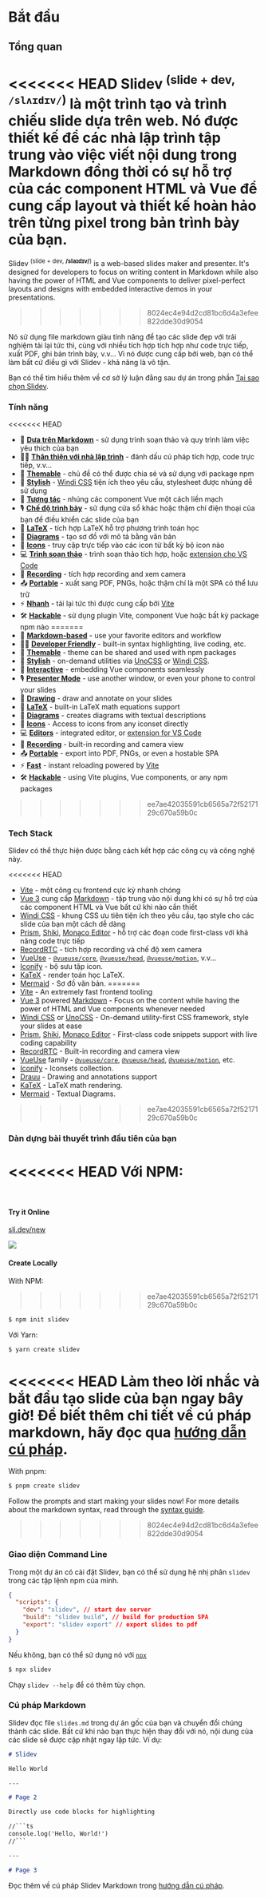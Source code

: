# Bắt đầu

## Tổng quan

<<<<<<< HEAD
Slidev <sup>(slide + dev, `/slʌɪdɪv/`)</sup> là một trình tạo và trình chiếu slide dựa trên web. Nó được thiết kế để các nhà lập trình tập trung vào việc viết nội dung trong Markdown đồng thời có sự hỗ trợ của các component HTML và Vue để cung cấp layout và thiết kế hoàn hảo trên từng pixel trong bản trình bày của bạn.
=======
Slidev <sup>(slide + dev, **/slaɪdɪv/**)</sup> is a web-based slides maker and presenter. It's designed for developers to focus on writing content in Markdown while also having the power of HTML and Vue components to deliver pixel-perfect layouts and designs with embedded interactive demos in your presentations.
>>>>>>> 8024ec4e94d2cd81bc6d4a3efee822dde30d9054

Nó sử dụng file markdown giàu tính năng để tạo các slide đẹp với trải nghiệm tải lại tức thì, cùng với nhiều tích hợp tích hợp như code trực tiếp, xuất PDF, ghi bản trình bày, v.v... Vì nó được cung cấp bởi web, bạn có thể làm bất cứ điều gì với Slidev - khả năng là vô tận.

Bạn có thể tìm hiểu thêm về cơ sở lý luận đằng sau dự án trong phần [Tại sao chọn Slidev](/guide/why).

### Tính năng

<<<<<<< HEAD
- 📝 [**Dựa trên Markdown**](/guide/syntax.html) - sử dụng trình soạn thảo và quy trình làm việc yêu thích của bạn
- 🧑‍💻 [**Thân thiện với nhà lập trình**](/guide/syntax.html#code-blocks) - đánh dấu cú pháp tích hợp, code trực tiếp, v.v...
- 🎨 [**Themable**](/themes/gallery.html) - chủ đề có thể được chia sẻ và sử dụng với package npm
- 🌈 [**Stylish**](/guide/syntax.html#embedded-styles) - [Windi CSS](https://windicss.org/) tiện ích theo yêu cầu, stylesheet được nhúng dễ sử dụng
- 🤹 [**Tương tác**](/custom/directory-structure.html#components) - nhúng các component Vue một cách liền mạch
- 🎙 [**Chế độ trình bày**](/guide/presenter-mode.html) - sử dụng cửa sổ khác hoặc thậm chí điện thoại của bạn để điều khiển các slide của bạn
- 🧮 [**LaTeX**](/guide/syntax.html#latex) - tích hợp LaTeX hỗ trợ phương trình toán học
- 📰 [**Diagrams**](/guide/syntax.html#diagrams) - tạo sơ đồ với mô tả bằng văn bản
- 🌟 [**Icons**](/guide/syntax.html#icons) - truy cập trực tiếp vào các icon từ bất kỳ bộ icon nào
- 💻 [**Trình soạn thảo**](/guide/editors.html) - trình soạn thảo tích hợp, hoặc [extension cho VS Code](https://github.com/slidevjs/slidev-vscode)
- 🎥 [**Recording**](/guide/recording.html) - tích hợp recording and xem camera
- 📤 [**Portable**](/guide/exporting.html) - xuất sang PDF, PNGs, hoặc thậm chí là một SPA có thể lưu trữ
- ⚡️ [**Nhanh**](https://vitejs.dev) - tải lại tức thì được cung cấp bởi [Vite](https://vitejs.dev)
- 🛠 [**Hackable**](/custom/config-vite.html) - sử dụng plugin Vite, component Vue hoặc bất kỳ package npm nào
=======
- 📝 [**Markdown-based**](/guide/syntax.html) - use your favorite editors and workflow
- 🧑‍💻 [**Developer Friendly**](/guide/syntax.html#code-blocks) - built-in syntax highlighting, live coding, etc.
- 🎨 [**Themable**](/themes/gallery.html) - theme can be shared and used with npm packages
- 🌈 [**Stylish**](/guide/syntax.html#embedded-styles) - on-demand utilities via [UnoCSS](https://github.com/unocss/unocss) or [Windi CSS](https://windicss.org/).
- 🤹 [**Interactive**](/custom/directory-structure.html#components) - embedding Vue components seamlessly
- 🎙 [**Presenter Mode**](/guide/presenter-mode.html) - use another window, or even your phone to control your slides
- 🎨 [**Drawing**](/guide/drawing.html) - draw and annotate on your slides
- 🧮 [**LaTeX**](/guide/syntax.html#latex) - built-in LaTeX math equations support
- 📰 [**Diagrams**](/guide/syntax.html#diagrams) - creates diagrams with textual descriptions 
- 🌟 [**Icons**](/guide/syntax.html#icons) - Access to icons from any iconset directly
- 💻 [**Editors**](/guide/editors.html) - integrated editor, or [extension for VS Code](https://github.com/slidevjs/slidev-vscode)
- 🎥 [**Recording**](/guide/recording.html) - built-in recording and camera view
- 📤 [**Portable**](/guide/exporting.html) - export into PDF, PNGs, or even a hostable SPA
- ⚡️ [**Fast**](https://vitejs.dev) - instant reloading powered by [Vite](https://vitejs.dev)
- 🛠 [**Hackable**](/custom/config-vite.html) - using Vite plugins, Vue components, or any npm packages
>>>>>>> ee7ae42035591cb6565a72f5217129c670a59b0c

### Tech Stack

Slidev có thể thực hiện được bằng cách kết hợp các công cụ và công nghệ này.

<<<<<<< HEAD
- [Vite](https://vitejs.dev) - một công cụ frontend cực kỳ nhanh chóng
- [Vue 3](https://v3.vuejs.org/) cung cấp [Markdown](https://daringfireball.net/projects/markdown/syntax) - tập trung vào nội dung khi có sự hỗ trợ của các component HTML và Vue bất cứ khi nào cần thiết
- [Windi CSS](https://github.com/windicss/windicss) - khung CSS ưu tiên tiện ích theo yêu cầu, tạo style cho các slide của bạn một cách dễ dàng
- [Prism](https://github.com/PrismJS/prism), [Shiki](https://github.com/shikijs/shiki), [Monaco Editor](https://github.com/Microsoft/monaco-editor) - hỗ trợ các đoạn code first-class với khả năng code trực tiếp
- [RecordRTC](https://recordrtc.org) - tích hợp recording và chế độ xem camera
- [VueUse](https://vueuse.org) -  [`@vueuse/core`](https://github.com/vueuse/vueuse), [`@vueuse/head`](https://github.com/vueuse/head), [`@vueuse/motion`](https://github.com/vueuse/motion), v.v...
- [Iconify](https://iconify.design/) - bộ sưu tập icon.
- [KaTeX](https://katex.org/) - render toán học LaTeX.
- [Mermaid](https://mermaid-js.github.io/mermaid) - Sơ đồ văn bản.
=======
- [Vite](https://vitejs.dev) - An extremely fast frontend tooling
- [Vue 3](https://v3.vuejs.org/) powered [Markdown](https://daringfireball.net/projects/markdown/syntax) - Focus on the content while having the power of HTML and Vue components whenever needed
- [Windi CSS](https://github.com/windicss/windicss) or [UnoCSS](https://github.com/unocss/unocss) - On-demand utility-first CSS framework, style your slides at ease
- [Prism](https://github.com/PrismJS/prism), [Shiki](https://github.com/shikijs/shiki), [Monaco Editor](https://github.com/Microsoft/monaco-editor) - First-class code snippets support with live coding capability
- [RecordRTC](https://recordrtc.org) - Built-in recording and camera view
- [VueUse](https://vueuse.org) family -  [`@vueuse/core`](https://github.com/vueuse/vueuse), [`@vueuse/head`](https://github.com/vueuse/head), [`@vueuse/motion`](https://github.com/vueuse/motion), etc.
- [Iconify](https://iconify.design/) - Iconsets collection.
- [Drauu](https://github.com/antfu/drauu) - Drawing and annotations support
- [KaTeX](https://katex.org/) - LaTeX math rendering.
- [Mermaid](https://mermaid-js.github.io/mermaid) - Textual Diagrams.
>>>>>>> ee7ae42035591cb6565a72f5217129c670a59b0c

### Dàn dựng bài thuyết trình đầu tiên của bạn

<<<<<<< HEAD
Với NPM:
=======
<br>

#### Try it Online

[sli.dev/new](https://sli.dev/new)

[![](https://developer.stackblitz.com/img/open_in_stackblitz.svg)](https://sli.dev/new)

#### Create Locally

With NPM:
>>>>>>> ee7ae42035591cb6565a72f5217129c670a59b0c

```bash
$ npm init slidev
```

Với Yarn:

```bash
$ yarn create slidev
```

<<<<<<< HEAD
Làm theo lời nhắc và bắt đầu tạo slide của bạn ngay bây giờ! Để biết thêm chi tiết về cú pháp markdown, hãy đọc qua [hướng dẫn cú pháp](/guide/syntax).
=======
With pnpm:

```bash
$ pnpm create slidev
```

Follow the prompts and start making your slides now! For more details about the markdown syntax, read through the [syntax guide](/guide/syntax).
>>>>>>> 8024ec4e94d2cd81bc6d4a3efee822dde30d9054

### Giao diện Command Line

Trong một dự án có cài đặt Slidev, bạn có thể sử dụng hệ nhị phân `slidev` trong các tập lệnh npm của mình.

```json
{
  "scripts": {
    "dev": "slidev", // start dev server
    "build": "slidev build", // build for production SPA
    "export": "slidev export" // export slides to pdf
  }
}
```

Nếu không, bạn có thể sử dụng nó với [`npx`](https://www.npmjs.com/package/npx)

```bash
$ npx slidev
```

Chạy `slidev --help` để có thêm tùy chọn.

### Cú pháp Markdown

Slidev đọc file `slides.md` trong dự án gốc của bạn và chuyển đổi chúng thành các slide. Bất cứ khi nào bạn thực hiện thay đổi với nó, nội dung của các slide sẽ được cập nhật ngay lập tức. Ví dụ:

~~~md
# Slidev

Hello World

---

# Page 2

Directly use code blocks for highlighting

//```ts
console.log('Hello, World!')
//```

---

# Page 3
~~~

Đọc thêm về cú pháp Slidev Markdown trong [hướng dẫn cú pháp](/guide/syntax).
